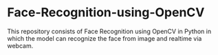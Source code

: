 # Face-Recognition-using-OpenCV
This repository consists of Face Recognition using OpenCV in Python in which the model can recognize the face from image and realtime via webcam.
